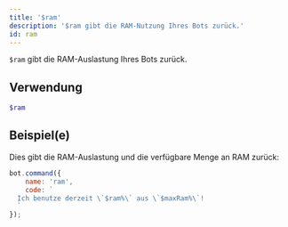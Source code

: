 ```yaml
---
title: '$ram'
description: '$ram gibt die RAM-Nutzung Ihres Bots zurück.'
id: ram
---
```


`$ram` gibt die RAM-Auslastung Ihres Bots zurück.

## Verwendung

```php
$ram
```

## Beispiel(e)

Dies gibt die RAM-Auslastung und die verfügbare Menge an RAM zurück:

```javascript
bot.command({
    name: 'ram',
    code: `
  Ich benutze derzeit \`$ram%\` aus \`$maxRam%\`!
  `
});
```
